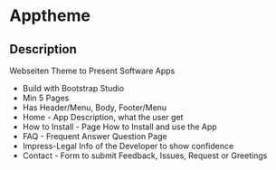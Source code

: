 # Apptheme

## Description

Webseiten Theme to Present Software Apps

* Build with Bootstrap Studio
* Min 5 Pages
* Has Header/Menu, Body, Footer/Menu
* Home - App Description, what the user get
* How to Install - Page How to Install and use the App
* FAQ - Frequent Answer Question Page
* Impress-Legal Info of the Developer to show confidence
* Contact - Form to submit Feedback, Issues, Request or Greetings
